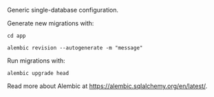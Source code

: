 Generic single-database configuration.

Generate new migrations with:

```shell
cd app

alembic revision --autogenerate -m "message"
```

Run migrations with:

```shell
alembic upgrade head
```

Read more about Alembic at https://alembic.sqlalchemy.org/en/latest/.